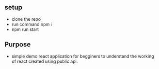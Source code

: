 ## setup
- clone the repo
- run command npm i
- npm run start

## Purpose
- simple demo react application for begginers to understand the working of react created using public api.
